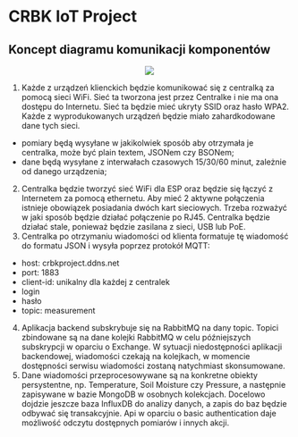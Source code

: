 # CRBK IoT Project

## Koncept diagramu komunikacji komponentów
<p align="center">
  <img src="https://github.com/Crovitz/crbk-project/blob/main/crbk-c0.png?raw=true" />

1. Każde z urządzeń klienckich będzie komunikować się z centralką za pomocą sieci WiFi. Sieć ta tworzona jest przez Centralke i nie ma ona dostępu do Internetu. Sieć ta będzie mieć ukryty SSID oraz hasło WPA2. Każde z wyprodukowanych urządzeń będzie miało zahardkodowane dane tych sieci.
- pomiary będą wysyłane w jakikolwiek sposób aby otrzymała je centralka, może być plain textem, JSONem czy BSONem;
- dane będą wysyłane z interwałach czasowych 15/30/60 minut, zależnie od danego urządzenia;
2. Centralka będzie tworzyć sieć WiFi dla ESP oraz będzie się łączyć z Internetem za pomocą ethernetu. Aby mieć 2 aktywne połączenia istnieje obowiązek posiadania dwóch kart sieciowych. Trzeba rozważyć w jaki sposób będzie działać połączenie po RJ45. Centralka będzie działać stale, ponieważ będzie zasilana z sieci, USB lub PoE.
3. Centralka po otrzymaniu wiadomości od klienta formatuje tę wiadomość do formatu JSON i wysyła poprzez protokół MQTT:
- host: crbkproject.ddns.net
- port: 1883
- client-id: unikalny dla każdej z centralek
- login
- hasło
- topic: measurement
4. Aplikacja backend subskrybuje się na RabbitMQ na dany topic. Topici zbindowane są na dane kolejki RabbitMQ w celu późniejszych subskrypcji w oparciu o Exchange. W sytuacji niedostępności aplikacji backendowej, wiadomości czekają na kolejkach, w momencie dostępności serwisu wiadomości zostaną natychmiast skonsumowane.
5. Dane wiadomości przeprocesowywane są na konkretne obiekty persystentne, np. Temperature, Soil Moisture czy Pressure, a następnie zapisywane w bazie MongoDB w osobnych kolekcjach. Docelowo dojdzie jeszcze baza InfluxDB do analizy danych, a zapis do baz będzie odbywać się transakcyjnie. Api w oparciu o basic authentication daje możliwość odczytu dostępnych pomiarów i innych akcji.
</p>
